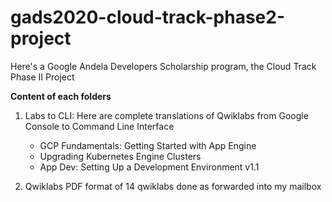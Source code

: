 # gads2020-cloud-track-phase2-project

Here's a Google Andela Developers Scholarship program, the Cloud Track Phase II
Project

**Content of each folders**


1. Labs to CLI: 
    Here are complete translations of Qwiklabs from Google Console to Command Line Interface
    - GCP Fundamentals: Getting Started with App Engine
    - Upgrading Kubernetes Engine Clusters
    - App Dev: Setting Up a Development Environment v1.1

2. Qwiklabs
    PDF format of 14 qwiklabs done as forwarded into my mailbox
